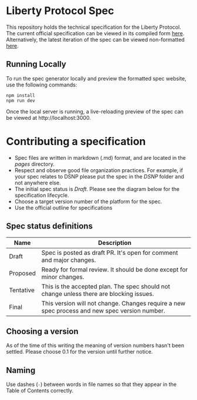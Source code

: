 # Liberty Protocol Spec

This repository holds the technical specification for the Liberty Protocol.
The current official specification can be viewed in its compiled form [here](TBD).
Alternatively, the latest iteration of the spec can be viewed non-formatted [here](tree/main/pages).

## Running Locally

To run the spec generator locally and preview the formatted spec website, use the following commands:

```
npm install
npm run dev
```

Once the local server is running, a live-reloading preview of the spec can be viewed at http://localhost:3000.


# Contributing a specification
* Spec files are written in markdown (.md) format, and are located in the _pages_ directory.
* Respect and observe good file organization practices. For example, if your spec relates to DSNP please put the spec in the _DSNP_ folder and not anywhere else.
* The initial spec status is _Draft_.  Please see the diagram below for the specification lifecycle.
* Choose a target version number of the platform for the spec.
* Use the official outline for specifications

## Spec status definitions

| Name | Description |
| --- | --- |
| Draft | Spec is posted as draft PR. It's open for comment and major changes. |
| Proposed | Ready for formal review. It should be done except for minor changes. |
| Tentative | This is the accepted plan. The spec should not change unless there are blocking issues. |
| Final | This version will not change. Changes require a new spec process and new spec version number. |

## Choosing a version

As of the time of this writing the meaning of version numbers hasn't been settled. Please choose 0.1 for the version until further notice.

## Naming
Use dashes (`-`) between words in file names so that they appear in the Table of Contents correctly.
